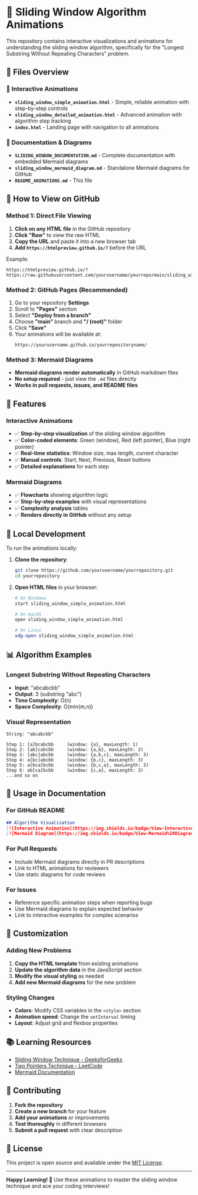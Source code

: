 # 🎯 Sliding Window Algorithm Animations

This repository contains interactive visualizations and animations for understanding the sliding window algorithm, specifically for the "Longest Substring Without Repeating Characters" problem.

## 📁 Files Overview

### 🚀 Interactive Animations
- **`sliding_window_simple_animation.html`** - Simple, reliable animation with step-by-step controls
- **`sliding_window_detailed_animation.html`** - Advanced animation with algorithm step tracking
- **`index.html`** - Landing page with navigation to all animations

### 📝 Documentation & Diagrams
- **`SLIDING_WINDOW_DOCUMENTATION.md`** - Complete documentation with embedded Mermaid diagrams
- **`sliding_window_mermaid_diagram.md`** - Standalone Mermaid diagrams for GitHub
- **`README_ANIMATIONS.md`** - This file

## 🚀 How to View on GitHub

### Method 1: Direct File Viewing
1. **Click on any HTML file** in the GitHub repository
2. **Click "Raw"** to view the raw HTML
3. **Copy the URL** and paste it into a new browser tab
4. **Add `https://htmlpreview.github.io/?`** before the URL

Example:
```
https://htmlpreview.github.io/?https://raw.githubusercontent.com/yourusername/yourrepo/main/sliding_window_simple_animation.html
```

### Method 2: GitHub Pages (Recommended)
1. Go to your repository **Settings**
2. Scroll to **"Pages"** section
3. Select **"Deploy from a branch"**
4. Choose **"main"** branch and **"/ (root)"** folder
5. Click **"Save"**
6. Your animations will be available at:
   ```
   https://yourusername.github.io/yourrepositoryname/
   ```

### Method 3: Mermaid Diagrams
- **Mermaid diagrams render automatically** in GitHub markdown files
- **No setup required** - just view the `.md` files directly
- **Works in pull requests, issues, and README files**

## 🎨 Features

### Interactive Animations
- ✅ **Step-by-step visualization** of the sliding window algorithm
- ✅ **Color-coded elements**: Green (window), Red (left pointer), Blue (right pointer)
- ✅ **Real-time statistics**: Window size, max length, current character
- ✅ **Manual controls**: Start, Next, Previous, Reset buttons
- ✅ **Detailed explanations** for each step

### Mermaid Diagrams
- ✅ **Flowcharts** showing algorithm logic
- ✅ **Step-by-step examples** with visual representations
- ✅ **Complexity analysis** tables
- ✅ **Renders directly in GitHub** without any setup

## 🔧 Local Development

To run the animations locally:

1. **Clone the repository**:
   ```bash
   git clone https://github.com/yourusername/yourrepository.git
   cd yourrepository
   ```

2. **Open HTML files** in your browser:
   ```bash
   # On Windows
   start sliding_window_simple_animation.html
   
   # On macOS
   open sliding_window_simple_animation.html
   
   # On Linux
   xdg-open sliding_window_simple_animation.html
   ```

## 📊 Algorithm Examples

### Longest Substring Without Repeating Characters
- **Input**: "abcabcbb"
- **Output**: 3 (substring "abc")
- **Time Complexity**: O(n)
- **Space Complexity**: O(min(m,n))

### Visual Representation
```
String: "abcabcbb"

Step 1: [a]bcabcbb     (window: {a}, maxLength: 1)
Step 2: [ab]cabcbb     (window: {a,b}, maxLength: 2)
Step 3: [abc]abcbb     (window: {a,b,c}, maxLength: 3)
Step 4: a[bc]abcbb     (window: {b,c}, maxLength: 3)
Step 5: a[bca]bcbb     (window: {b,c,a}, maxLength: 3)
Step 6: ab[ca]bcbb     (window: {c,a}, maxLength: 3)
...and so on
```

## 🎯 Usage in Documentation

### For GitHub README
```markdown
## Algorithm Visualization
[![Interactive Animation](https://img.shields.io/badge/View-Interactive%20Animation-blue)](sliding_window_simple_animation.html)
[![Mermaid Diagram](https://img.shields.io/badge/View-Mermaid%20Diagram-green)](sliding_window_mermaid_diagram.md)
```

### For Pull Requests
- Include Mermaid diagrams directly in PR descriptions
- Link to HTML animations for reviewers
- Use static diagrams for code reviews

### For Issues
- Reference specific animation steps when reporting bugs
- Use Mermaid diagrams to explain expected behavior
- Link to interactive examples for complex scenarios

## 🔄 Customization

### Adding New Problems
1. **Copy the HTML template** from existing animations
2. **Update the algorithm data** in the JavaScript section
3. **Modify the visual styling** as needed
4. **Add new Mermaid diagrams** for the new problem

### Styling Changes
- **Colors**: Modify CSS variables in the `<style>` section
- **Animation speed**: Change the `setInterval` timing
- **Layout**: Adjust grid and flexbox properties

## 📚 Learning Resources

- [Sliding Window Technique - GeeksforGeeks](https://www.geeksforgeeks.org/window-sliding-technique/)
- [Two Pointers Technique - LeetCode](https://leetcode.com/explore/interview/card/leetcodes-interview-crash-course-data-structures-and-algorithms/703/arraystrings/4502/)
- [Mermaid Documentation](https://mermaid-js.github.io/mermaid/)

## 🤝 Contributing

1. **Fork the repository**
2. **Create a new branch** for your feature
3. **Add your animations** or improvements
4. **Test thoroughly** in different browsers
5. **Submit a pull request** with clear description

## 📄 License

This project is open source and available under the [MIT License](LICENSE).

---

**Happy Learning! 🎯** Use these animations to master the sliding window technique and ace your coding interviews!
